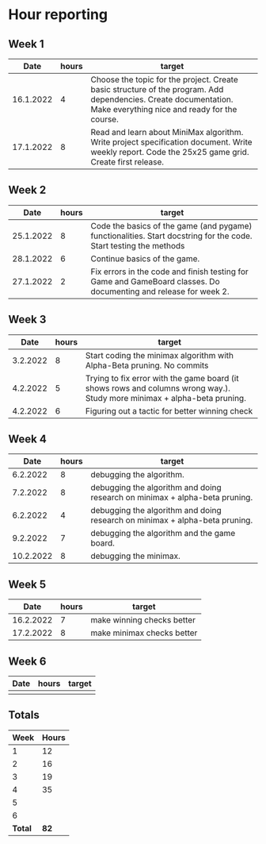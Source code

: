 # Hour reporting

## Week 1

Date       | hours | target|
-----------|------|--------|
16.1.2022 | 4 | Choose the topic for the project. Create basic structure of the program. Add dependencies. Create documentation. Make everything nice and ready for the course. |
17.1.2022 | 8 | Read and learn about MiniMax algorithm. Write project specification document. Write weekly report. Code the 25x25 game grid. Create first release. |


## Week 2

Date       | hours | target|
-----------|------|--------|
25.1.2022 | 8  | Code the basics of the game (and pygame) functionalities. Start docstring for the code.  Start testing the methods|
28.1.2022 | 6  | Continue basics of the game.|
27.1.2022 | 2  | Fix errors in the code and finish testing for Game and GameBoard classes. Do documenting and release for week 2.|


## Week 3

Date       | hours | target|
-----------|------|--------|
3.2.2022 | 8 | Start coding the minimax algorithm with Alpha-Beta pruning. No commits|
4.2.2022 | 5 | Trying to fix error with the game board (it shows rows and columns wrong way.). Study more minimax + alpha-beta pruning.|
4.2.2022 | 6 | Figuring out a tactic for better winning check|


## Week 4

Date       | hours | target|
-----------|------|--------|
6.2.2022 | 8  | debugging the algorithm.  |
7.2.2022 | 8  | debugging the algorithm and doing research on minimax + alpha-beta pruning. |
6.2.2022 | 4  | debugging the algorithm and doing research on minimax + alpha-beta pruning. |
9.2.2022 | 7  | debugging the algorithm and the game board.  |
10.2.2022 | 8  | debugging the minimax.  |



## Week 5

Date       | hours | target|
-----------|------|--------|
 | 16.2.2022 | 7 | make winning checks better |
 | 17.2.2022 | 8 | make minimax checks better |


## Week 6
Date       | hours| target|
-----------|------|--------|
 |  |  |


## Totals

 Week   | Hours     |
--------|----------|
 1      |    12   |
 2      |    16   |
 3      |    19  |
 4      |     35   |
 5      |        |
 6      |       |
**Total** | **82**|

